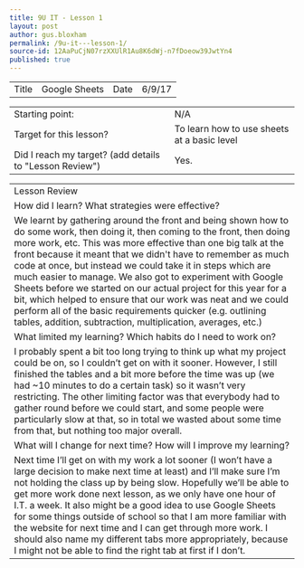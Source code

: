```yaml
---
title: 9U IT - Lesson 1
layout: post
author: gus.bloxham
permalink: /9u-it---lesson-1/
source-id: 12AaPuCjN07rzXXUlR1Au8K6dWj-n7fDoeow39JwtYn4
published: true
---
```

<table>
  <tr>
    <td>Title</td>
    <td>Google Sheets</td>
    <td>Date</td>
    <td>6/9/17</td>
  </tr>
</table>


<table>
  <tr>
    <td>Starting point:</td>
    <td>N/A</td>
  </tr>
  <tr>
    <td>Target for this lesson?</td>
    <td>To learn how to use sheets at a basic level</td>
  </tr>
  <tr>
    <td>Did I reach my target? 
(add details to "Lesson Review")</td>
    <td> Yes.</td>
  </tr>
</table>


<table>
  <tr>
    <td>Lesson Review</td>
  </tr>
  <tr>
    <td>How did I learn? What strategies were effective? </td>
  </tr>
  <tr>
    <td>We learnt by gathering around the front and being shown how to do some work, then doing it, then coming to the front, then doing more work, etc. This was more effective than one big talk at the front because it meant that we didn't have to remember as much code at once, but instead we could take it in steps which are much easier to manage. We also got to experiment with Google Sheets before we started on our actual project for this year for a bit, which helped to ensure that our work was neat and we could perform all of the basic requirements quicker (e.g. outlining tables, addition, subtraction, multiplication, averages, etc.)</td>
  </tr>
  <tr>
    <td>What limited my learning? Which habits do I need to work on? </td>
  </tr>
  <tr>
    <td>I probably spent a bit too long trying to think up what my project could be on, so I couldn’t get on with it sooner. However, I still finished the tables and a bit more before the time was up (we had ~10 minutes to do a certain task) so it wasn’t very restricting. The other limiting factor was that everybody had to gather round before we could start, and some people were particularly slow at that, so in total we wasted about some time from that, but nothing too major overall.</td>
  </tr>
  <tr>
    <td>What will I change for next time? How will I improve my learning?</td>
  </tr>
  <tr>
    <td>Next time I’ll get on with my work a lot sooner (I won’t have a large decision to make next time at least) and I’ll make sure I’m not holding the class up by being slow. Hopefully we’ll be able to get more work done next lesson, as we only have one hour of I.T. a week. It also might be a good idea to use Google Sheets for some things outside of school so that I am more familiar with the website for next time and I can get through more work. I should also name my different tabs more appropriately, because I might not be able to find the right tab at first if I don’t.</td>
  </tr>
</table>


